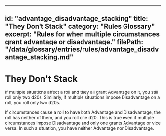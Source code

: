 
---
id: "advantage_disadvantage_stacking"
title: "They Don't Stack"
category: "Rules Glossary"
excerpt: "Rules for when multiple circumstances grant advantage or disadvantage."
filePath: "/data/glossary/entries/rules/advantage_disadvantage_stacking.md"
---
# They Don't Stack
If multiple situations affect a roll and they all grant Advantage on it, you still roll only two d20s. Similarly, if multiple situations impose Disadvantage on a roll, you roll only two d20s.

If circumstances cause a roll to have both Advantage and Disadvantage, the roll has neither of them, and you roll one d20. This is true even if multiple circumstances impose Disadvantage and only one grants Advantage or vice versa. In such a situation, you have neither Advantage nor Disadvantage.
